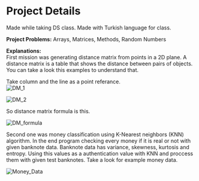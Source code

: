 # Project Details
Made while taking DS class. Made with Turkish language for class.  

**Project Problems:** Arrays, Matrices, Methods, Random Numbers   

**Explanations:**    
First mission was generating distance matrix from points in a 2D plane. A distance matrix is a table that shows the distance between pairs of objects. You can take a look this examples to understand that.  
  
Take column and the line as a point referance.  
![DM_1](https://user-images.githubusercontent.com/53763911/132686779-b7deecf1-5d4b-4d38-a37c-454a86bbc8fd.PNG)  

![DM_2](https://user-images.githubusercontent.com/53763911/132686786-5ed55eb6-5555-4287-90c9-0bd43a5c9f21.PNG)  

So distance matrix formula is this.

![DM_formula](https://user-images.githubusercontent.com/53763911/132686997-45aec62f-5261-42c9-8e57-ad87b8430d80.PNG)
  
Second one was money classification using K-Nearest neighbors (KNN) algorithm. In the end program checking every money if it is real or not with given banknote data. Banknote data has variance, skewness, kurtosis and entropy. Using this values as a authentication value with KNN and proccess them with given test banknotes. Take a look for example money data.  

![Money_Data](https://user-images.githubusercontent.com/53763911/132687406-aaee8ae6-aab4-4b16-ba80-9ac5b2f1d622.PNG)  

